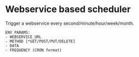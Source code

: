# Webservice based scheduler

Trigger a webservice every second/minute/hour/week/month.

```
ENV PARAMS:
- WEBSERVICE_URL
- METHOD [*GET/POST/PUT/DELETE]
- DATA
- FREQUENCY (CRON format)
```
